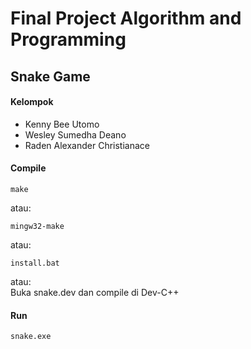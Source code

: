 # Final Project Algorithm and Programming
## Snake Game

#### Kelompok
- Kenny Bee Utomo
- Wesley Sumedha Deano
- Raden Alexander Christianace

#### Compile
```
make
```
atau:
```
mingw32-make
```
atau:
```
install.bat
```
atau:\
Buka snake.dev dan compile di Dev-C++

#### Run
```
snake.exe
```
